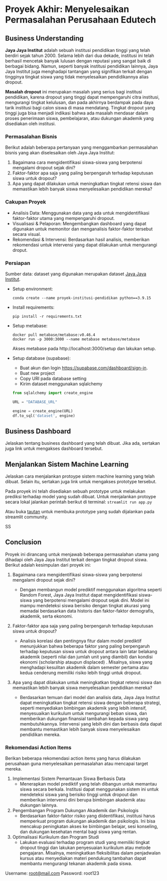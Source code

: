 # Proyek Akhir: Menyelesaikan Permasalahan Perusahaan Edutech

## Business Understanding
**Jaya Jaya Institut** adalah sebuah institusi pendidikan tinggi yang telah berdiri sejak tahun 2000. Selama lebih dari dua dekade, institusi ini telah berhasil mencetak banyak lulusan dengan reputasi yang sangat baik di berbagai bidang. Namun, seperti banyak institusi pendidikan lainnya, Jaya Jaya Institut juga menghadapi tantangan yang signifikan terkait dengan tingginya tingkat siswa yang tidak menyelesaikan pendidikannya alias dropout.

**Masalah dropout** ini merupakan masalah yang serius bagi institusi pendidikan, karena dropout yang tinggi dapat mempengaruhi citra institusi, mengurangi tingkat kelulusan, dan pada akhirnya berdampak pada daya tarik institusi bagi calon siswa di masa mendatang. Tingkat dropout yang tinggi juga bisa menjadi indikasi bahwa ada masalah mendasar dalam proses penerimaan siswa, pembelajaran, atau dukungan akademik yang disediakan oleh institusi.

### Permasalahan Bisnis
Berikut adalah beberapa pertanyaan yang menggambarkan permasalahan bisnis yang akan diselesaikan oleh Jaya Jaya Institut:

1. Bagaimana cara mengidentifikasi siswa-siswa yang berpotensi mengalami dropout sejak dini?
2. Faktor-faktor apa saja yang paling berpengaruh terhadap keputusan siswa untuk dropout?
3. Apa yang dapat dilakukan untuk meningkatkan tingkat retensi siswa dan memastikan lebih banyak siswa menyelesaikan pendidikan mereka?

### Cakupan Proyek
* Analisis Data: Menggunakan data yang ada untuk mengidentifikasi faktor-faktor utama yang mempengaruhi dropout.
* Visualisasi & Pelaporan: Mengembangkan dashboard yang dapat digunakan untuk memonitor dan menganalisis faktor-faktor tersebut secara visual.
* Rekomendasi & Intervensi: Berdasarkan hasil analisis, memberikan rekomendasi untuk intervensi yang dapat dilakukan untuk mengurangi droput.

### Persiapan

Sumber data: dataset yang digunakan merupakan dataset [Jaya Jaya Institut](https://github.com/dicodingacademy/dicoding_dataset/tree/main/students_performance).

* Setup environment:
    ```
    conda create --name proyek-institusi-pendidikan python==3.9.15
    ```
* Install requirements: 
    ```
    pip install -r requirements.txt
    ```
* Setup metabase:
    ```
    docker pull metabase/metabase:v0.46.4
    docker run -p 3000:3000 --name metabase metabase/metabase
    ```
    Akses metabase pada http://localhost:3000/setup dan lakukan setup.
* Setup database (supabase):

    * Buat akun dan login https://supabase.com/dashboard/sign-in.
    * Buat new project
    * Copy URI pada database setting
    * Kirim dataset menggunakan sqlalchemy 
    ```python
    from sqlalchemy import create_engine
 
    URL = "DATABASE_URL"
    
    engine = create_engine(URL)
    df.to_sql('dataset', engine)
    ```

## Business Dashboard
Jelaskan tentang business dashboard yang telah dibuat. Jika ada, sertakan juga link untuk mengakses dashboard tersebut.

## Menjalankan Sistem Machine Learning
Jelaskan cara menjalankan protoype sistem machine learning yang telah dibuat. Selain itu, sertakan juga link untuk mengakses prototype tersebut.

Pada proyek ini telah disediakan sebuah prototype untuk melakukan prediksi terhadap model yang sudah dibuat. Untuk menjalankan protoype secara lokal jalankan perintah berikut di terminal: 
    ```
        streamlit run app.py
    ```

Atau buka [tautan]() untuk membuka prototype yang sudah dijalankan pada streamlit community.

SS

## Conclusion
Proyek ini dirancang untuk menjawab beberapa permasalahan utama yang dihadapi oleh Jaya Jaya Institut terkait dengan tingkat dropout siswa. Berikut adalah kesimpulan dari proyek ini:

1. Bagaimana cara mengidentifikasi siswa-siswa yang berpotensi mengalami dropout sejak dini?
    - Dengan membangun model prediktif menggunakan algoritma seperti Random Forest, Jaya Jaya Institut dapat mengidentifikasi siswa-siswa yang berpotensi mengalami dropout sejak dini. Model ini mampu mendeteksi siswa berisiko dengan tingkat akurasi yang memadai berdasarkan data historis dan faktor-faktor demografis, akademik, serta ekonomi.

2. Faktor-faktor apa saja yang paling berpengaruh terhadap keputusan siswa untuk dropout?
    - Analisis korelasi dan pentingnya fitur dalam model prediktif menunjukkan bahwa beberapa faktor yang paling berpengaruh terhadap keputusan siswa untuk dropout antara lain latar belakang akademik (seperti nilai dan jumlah unit yang diambil) dan kondisi ekonomi (scholarship ataupun displaced) . Misalnya, siswa yang menghadapi kesulitan akademik dalam semester pertama atau kedua cenderung memiliki risiko lebih tinggi untuk dropout.
    
3. Apa yang dapat dilakukan untuk meningkatkan tingkat retensi siswa dan memastikan lebih banyak siswa menyelesaikan pendidikan mereka?
    - Berdasarkan temuan dari model dan analisis data, Jaya Jaya Institut dapat meningkatkan tingkat retensi siswa dengan beberapa strategi, seperti menyediakan bimbingan akademik yang lebih intensif, menyesuaikan kurikulum untuk mengurangi beban siswa, dan memberikan dukungan finansial tambahan kepada siswa yang membutuhkannya. Intervensi yang lebih dini dan berbasis data dapat membantu memastikan lebih banyak siswa menyelesaikan pendidikan mereka.

### Rekomendasi Action Items
Berikan beberapa rekomendasi action items yang harus dilakukan perusahaan guna menyelesaikan permasalahan atau mencapai target mereka.
1. Implementasi Sistem Pemantauan Siswa Berbasis Data
    - Menerapkan model prediktif yang telah dibangun untuk memantau siswa secara berkala. Institusi dapat menggunakan sistem ini untuk mendeteksi siswa yang berisiko tinggi untuk dropout dan memberikan intervensi dini berupa bimbingan akademik atau dukungan lainnya.
2. Pengembangan Program Dukungan Akademik dan Psikologis
    - Berdasarkan faktor-faktor risiko yang diidentifikasi, institusi harus memperkuat program dukungan akademik dan psikologis. Ini bisa mencakup peningkatan akses ke bimbingan belajar, sesi konseling, dan dukungan kesehatan mental bagi siswa yang rentan.
3. Optimalisasi Kurikulum dan Program Studi
    - Lakukan evaluasi terhadap program studi yang memiliki tingkat dropout tinggi dan lakukan penyesuaian kurikulum atau metode pengajaran. Misalnya, meningkatkan fleksibilitas dalam penjadwalan kursus atau menyediakan materi pendukung tambahan dapat membantu mengurangi tekanan akademik pada siswa.


Username: root@mail.com Password: root123